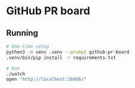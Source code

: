 # GitHub PR board

## Running

```sh
# One-time setup
python3 -m venv .venv --prompt github-pr-board
.venv/bin/pip install -r requirements.txt

# Run
./watch
open "http://localhost:16666/"
```
